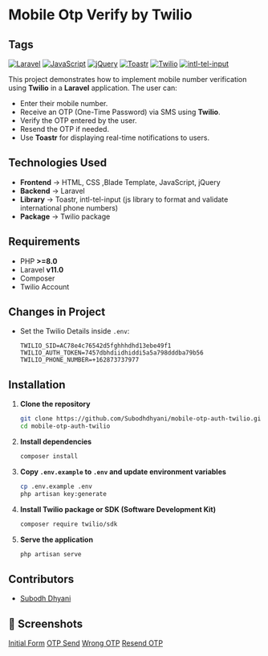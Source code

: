 # Mobile Otp Verify by Twilio  

## Tags 

[![Laravel](https://img.shields.io/badge/Laravel-red.svg)](https://laravel.com/)
[![JavaScript](https://img.shields.io/badge/JavaScript-yellow.svg)](https://www.javascript.com/)
[![jQuery](https://img.shields.io/badge/jQuery-blue.svg)](https://jquery.com/)
[![Toastr](https://img.shields.io/badge/Toastr-orange.svg)](https://github.com/CodeSeven/toastr)
[![Twilio](https://img.shields.io/badge/Twilio-blue.svg)](https://www.twilio.com)
[![intl-tel-input](https://img.shields.io/badge/intl--tel--input-green.svg)](https://github.com/jackocnr/intl-tel-input)


This project demonstrates how to implement mobile number verification using **Twilio** in a **Laravel** application. The user can:

- Enter their mobile number.
- Receive an OTP (One-Time Password) via SMS using **Twilio**.
- Verify the OTP entered by the user.
- Resend the OTP if needed.
- Use **Toastr** for displaying real-time notifications to users.

## Technologies Used  

- **Frontend** → HTML, CSS ,Blade Template, JavaScript, jQuery 
- **Backend** → Laravel 
- **Library** → Toastr, intl-tel-input (js library to format and validate international phone numbers)
- **Package** → Twilio package

##  Requirements  

- PHP **>=8.0**  
- Laravel **v11.0**  
- Composer  
- Twilio Account  


##  Changes in Project  

- Set the Twilio Details inside `.env`:  
    ```env
    TWILIO_SID=AC78e4c76542d5fghhhdhd13ebe49f1
    TWILIO_AUTH_TOKEN=7457dbhdiidhiddi5a5a798dddba79b56
    TWILIO_PHONE_NUMBER=+162873737977
    ```

## Installation  

1. **Clone the repository**  
    ```sh
    git clone https://github.com/Subodhdhyani/mobile-otp-auth-twilio.git
    cd mobile-otp-auth-twilio
    ```

2. **Install dependencies**  
    ```sh
    composer install
    ```

3. **Copy `.env.example` to `.env` and update environment variables**  
    ```sh
    cp .env.example .env
    php artisan key:generate
    ```
    
4. **Install Twilio package or SDK (Software Development Kit)**
   ```sh
   composer require twilio/sdk
    ```  

5. **Serve the application**  
    ```sh
    php artisan serve
    ```

## Contributors  

- [Subodh Dhyani](https://github.com/subodhdhyani)  


## 📸 Screenshots  


[Initial Form](https://github.com/user-attachments/assets/7c18443a-aacb-4713-94cc-95fde65a297c)
[OTP Send](https://github.com/user-attachments/assets/d1efd4f6-3685-4dc9-b168-383eb191f705)
[Wrong OTP](https://github.com/user-attachments/assets/eb89d49f-f94e-4799-9fb4-45f40ed52e63)
[Resend OTP](https://github.com/user-attachments/assets/7bce3238-76d7-4fd8-9cf7-04f72d3a5b25)



